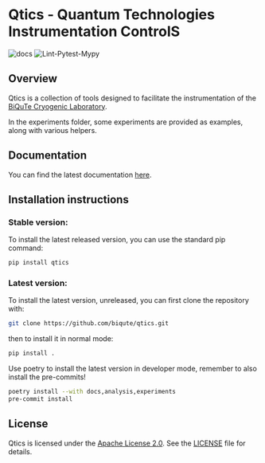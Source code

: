 # Qtics - Quantum Technologies Instrumentation ControlS

![docs](https://github.com/biqute/qtics/actions/workflows/deploy_docs.yml/badge.svg)
![Lint-Pytest-Mypy](https://github.com/biqute/qtics/actions/workflows/analysis.yml/badge.svg)

## Overview

Qtics is a collection of tools designed to facilitate the instrumentation of the
[BiQuTe Cryogenic Laboratory](https://biqute.unimib.it/research/cryogenic-lab).

In the experiments folder, some experiments are provided as examples, along with
various helpers.

## Documentation

You can find the latest documentation [here](https://biqute.github.io/qtics).

## Installation instructions

### Stable version:

To install the latest released version, you can use the standard pip command:

```bash
pip install qtics
```

### Latest version:

To install the latest version, unreleased, you can first clone the repository
with:

```bash
git clone https://github.com/biqute/qtics.git
```

then to install it in normal mode:

```bash
pip install .
```

Use poetry to install the latest version in developer mode, remember to also
install the pre-commits!

```bash
poetry install --with docs,analysis,experiments
pre-commit install
```

## License

Qtics is licensed under the [Apache License 2.0](LICENSE). See the
[LICENSE](LICENSE) file for details.
